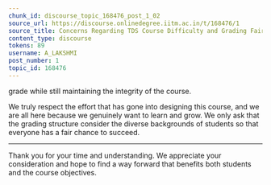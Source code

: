 ```yaml
---
chunk_id: discourse_topic_168476_post_1_02
source_url: https://discourse.onlinedegree.iitm.ac.in/t/168476/1
source_title: Concerns Regarding TDS Course Difficulty and Grading Fairness
content_type: discourse
tokens: 89
username: A_LAKSHMI
post_number: 1
topic_id: 168476
---
```


 grade while still maintaining the integrity of the course.

We truly respect the effort that has gone into designing this course, and we are all here because we genuinely want to learn and grow. We only ask that the grading structure consider the diverse backgrounds of students so that everyone has a fair chance to succeed.

---

Thank you for your time and understanding. We appreciate your consideration and hope to find a way forward that benefits both students and the course objectives.
